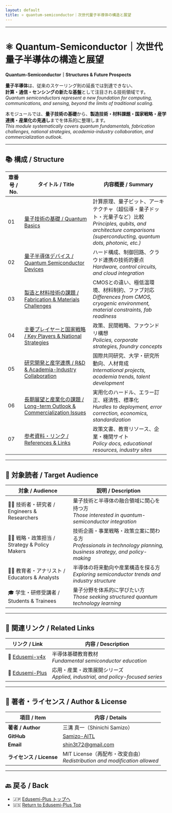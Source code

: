 ```yaml
---
layout: default
title: ⚛️ quantum-semiconductor｜次世代量子半導体の構造と展望
---
```


---

# ⚛️ **Quantum-Semiconductor｜次世代量子半導体の構造と展望**  
**Quantum-Semiconductor｜Structures & Future Prospects**

**量子半導体**は、従来のスケーリング則の延長では到達できない、  
**計算・通信・センシングの新たな基盤**として注目される技術領域です。  
_Quantum semiconductors represent a new foundation for computing, communications, and sensing, beyond the limits of traditional scaling._

本モジュールでは、**量子技術の基礎**から、**製造技術・材料課題・国家戦略・産学連携・産業化の見通し**までを体系的に整理します。  
_This module systematically covers quantum fundamentals, fabrication challenges, national strategies, academia-industry collaboration, and commercialization outlook._

---

## 📚 **構成 / Structure**

| **章番号 / No.** | **タイトル / Title** | **内容概要 / Summary** |
|------------------|----------------------|-------------------------|
| 01 | [量子技術の基礎 / Quantum Basics](01_quantum_basics.md) | 計算原理、量子ビット、アーキテクチャ（超伝導・量子ドット・光量子など）比較<br>_Principles, qubits, and architecture comparisons (superconducting, quantum dots, photonic, etc.)_ |
| 02 | [量子半導体デバイス / Quantum Semiconductor Devices](02_devices.md) | ハード構成、制御回路、クラウド連携の技術的要点<br>_Hardware, control circuits, and cloud integration_ |
| 03 | [製造と材料技術の課題 / Fabrication & Materials Challenges](03_fabrication.md) | CMOSとの違い、極低温環境、材料制約、ファブ対応<br>_Differences from CMOS, cryogenic environment, material constraints, fab readiness_ |
| 04 | [主要プレイヤーと国家戦略 / Key Players & National Strategies](04_national_strategy.md) | 政策、民間戦略、ファウンドリ構想<br>_Policies, corporate strategies, foundry concepts_ |
| 05 | [研究開発と産学連携 / R&D & Academia-Industry Collaboration](05_rd_alliance.md) | 国際共同研究、大学・研究所動向、人材育成<br>_International projects, academia trends, talent development_ |
| 06 | [長期展望と産業化の課題 / Long-term Outlook & Commercialization Issues](06_industry_outlook.md) | 実用化のハードル、エラー訂正、経済性、標準化<br>_Hurdles to deployment, error correction, economics, standardization_ |
| 07 | [参考資料・リンク / References & Links](07_references.md) | 政策文書、教育リソース、企業・機関サイト<br>_Policy docs, educational resources, industry sites_ |

---

## 🎯 **対象読者 / Target Audience**

| **対象 / Audience** | **説明 / Description** |
|---------------------|-------------------------|
| 🧑‍🔬 技術者・研究者 / Engineers & Researchers | 量子技術と半導体の融合領域に関心を持つ方<br>_Those interested in quantum-semiconductor integration_ |
| 🧑‍💼 戦略・政策担当 / Strategy & Policy Makers | 技術企画・事業戦略・政策立案に関わる方<br>_Professionals in technology planning, business strategy, and policy-making_ |
| 🧑‍🏫 教育者・アナリスト / Educators & Analysts | 半導体の将来動向や産業構造を探る方<br>_Exploring semiconductor trends and industry structure_ |
| 🎓 学生・研修受講者 / Students & Trainees | 量子分野を体系的に学びたい方<br>_Those seeking structured quantum technology learning_ |

---

## 🔗 **関連リンク / Related Links**

| **リンク / Link** | **内容 / Description** |
|-------------------|-------------------------|
| 📘 [Edusemi-v4x](https://github.com/Samizo-AITL/Edusemi-v4x) | 半導体基礎教育教材<br>_Fundamental semiconductor education_ |
| 🧩 [Edusemi-Plus](https://github.com/Samizo-AITL/Edusemi-Plus) | 応用・産業・政策展開シリーズ<br>_Applied, industrial, and policy-focused series_ |

---

## 👤 **著者・ライセンス / Author & License**

| **項目 / Item** | **内容 / Details** |
|-----------------|--------------------|
| **著者 / Author** | 三溝 真一（Shinichi Samizo） |
| **GitHub** | [Samizo-AITL](https://github.com/Samizo-AITL) |
| **Email** | [shin3t72@gmail.com](mailto:shin3t72@gmail.com) |
| **ライセンス / License** | MIT License（再配布・改変自由）<br>_Redistribution and modification allowed_ |

---

## 🔙 **戻る / Back**
- 🇯🇵 [Edusemi-Plus トップへ](https://samizo-aitl.github.io/Edusemi-Plus/index.html)  
- 🇺🇸 [Return to Edusemi-Plus Top](https://samizo-aitl.github.io/Edusemi-Plus/index.html)

